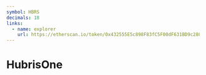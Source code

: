 ```yaml
---
symbol: HBRS
decimals: 18
links:
  - name: explorer
    url: https://etherscan.io/token/0x432555E5c898F83fC5F00dF631BD9c2801FeA289
---
```


# HubrisOne

